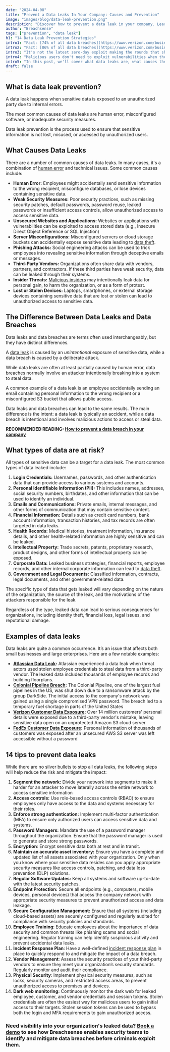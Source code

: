 ```yaml
---
date: "2024-04-08"
title: "Prevent a Data Leaks In Your Company: Causes and Prevention"
image: "images/blog/data-leak-prevention.png"
description: "Discover how to prevent a data leak in your company. Learn the causes and steps needed to prevent a data leak in your company." 
author: "Breachsense"
tags: ["prevention", "data leak"]
h1: "14 Data Leak Prevention Strategies"
intro1: "Fact: [74% of all data breaches](https://www.verizon.com/business/resources/Tf30/reports/2023-data-breach-investigations-report-dbir.pdf) include an element of human error."
intro2: "Fact: [86% of all data breaches](https://www.verizon.com/business/resources/Tf30/reports/2023-data-breach-investigations-report-dbir.pdf) involve the use of stolen credentials."
intro3: "It's not the latest zero-day exploit making the rounds that should keep you up at night."
intro4: "Malicious users don't need to exploit vulnerabilities when they can simply exploit server misconfigurations or leaked employee passwords to gain unauthorized access."
intro5: "In this post, we'll cover what data leaks are, what causes them, what kind of data is at risk along with 14 strategies you can use to prevent a data leak in your organization."
draft: false
---
```

## What is data leak prevention?

A data leak happens when sensitive data is exposed to an unauthorized party due to internal errors.

The most common causes of data leaks are human error, misconfigured software, or inadequate security measures.

Data leak prevention is the process used to ensure that sensitive information is not lost, misused, or accessed by unauthorized users.

## What Causes Data Leaks

There are a number of common causes of data leaks. In many cases, it's a combination of [human error](https://www.breachsense.com/blog/data-breach-human-error/) and technical issues. Some common causes include:

- **Human Error:** Employees might accidentally send sensitive information to the wrong recipient, misconfigure databases, or lose devices containing sensitive data.
- **Weak Security Measures:** Poor security practices, such as missing security patches, default passwords, password reuse, leaked passwords or insufficient access controls, allow unauthorized access to access sensitive data.
- **Unsecured Websites and Applications:** Websites or applications with vulnerabilities can be exploited to access stored data (e.g., Insecure Direct Object Reference or SQL Injection)
- **Server Misconfigurations:** Misconfigured servers or cloud storage buckets can accidentally expose sensitive data leading to [data theft](https://www.breachsense.com/blog/data-theft/).
- **Phishing Attacks:** Social engineering attacks can be used to trick employees into revealing sensitive information through deceptive emails or messages.
- **Third-Party Vendors:** Organizations often share data with vendors, partners, and contractors. If these third parties have weak security, data can be leaked through their systems.
- **Insider Threats:** [Malicious insiders](https://www.breachsense.com/blog/insider-threat-data-breach/) may intentionally leak data for personal gain, to harm the organization, or as a form of protest.
- **Lost or Stolen Devices:** Laptops, smartphones, or external storage devices containing sensitive data that are lost or stolen can lead to unauthorized access to sensitive data.

## The Difference Between Data Leaks and Data Breaches

Data leaks and data breaches are terms often used interchangeably, but they have distinct differences.

A [data leak](https://www.breachsense.com/blog/data-leak/) is caused by an *unintentional* exposure of sensitive data, while a data breach is caused by a deliberate attack.

While data leaks are often at least partially caused by human error, data breaches normally involve an attacker intentionally breaking into a system to steal data.

A common example of a data leak is an employee accidentally sending an email containing personal information to the wrong recipient or a misconfigured S3 bucket that allows public access.

Data leaks and data breaches can lead to the same results. The main difference is the intent: a data leak is typically an accident, while a data breach is intentional and involves malicious actions to access or steal data.

**RECOMMENDED READING: [How to prevent a data breach in your company](https://www.breachsense.com/blog/data-breach-prevention/)**

## What types of data are at risk?

All types of sensitive data can be a target for a data leak. The most common types of data leaked include:

1. **Login Credentials:** Usernames, passwords, and other authentication data that can provide access to various systems and accounts.
2. **Personal Identifiable Information (PII):** This includes names, addresses, social security numbers, birthdates, and other information that can be used to identify an individual.
3. **Emails and Communications:** Private emails, internal messages, and other forms of communication that may contain sensitive content.
4. **Financial Information:** Details such as credit card numbers, bank account information, transaction histories, and tax records are often targeted in data leaks.
5. **Health Records:** Medical histories, treatment information, insurance details, and other health-related information are highly sensitive and can be leaked.
6. **Intellectual Property:** Trade secrets, patents, proprietary research, product designs, and other forms of intellectual property can be exposed.
7. **Corporate Data:** Leaked business strategies, financial reports, employee records, and other internal corporate information can lead to [data theft](https://www.breachsense.com/blog/data-theft/).
8. **Government and Legal Documents:** Classified information, contracts, legal documents, and other government-related data.

The specific type of data that gets leaked will vary depending on the nature of the organization, the source of the leak, and the motivations of the attackers responsible for the leak.

Regardless of the type, leaked data can lead to serious consequences for organizations, including identity theft, financial loss, legal issues, and reputational damage.

## Examples of data leaks

Data leaks are quite a common occurrence. It’s an issue that affects both small businesses and large enterprises. Here are a few notable examples:

- **[Atlassian Data Leak](https://www.bleepingcomputer.com/news/security/atlassian-data-leak-caused-by-stolen-employee-credentials/):** Atlassian experienced a data leak when threat actors used stolen employee credentials to steal data from a third-party vendor. The leaked data included thousands of employee records and building floorplans.
- **[Colonial Pipeline Breach](https://en.wikipedia.org/wiki/Colonial_Pipeline_ransomware_attack):** The Colonial Pipeline, one of the largest fuel pipelines in the US, was shut down due to a ransomware attack by the group DarkSide. The initial access to the company's network was gained using a single compromised VPN password. The breach led to a temporary fuel shortage in parts of the United States
- **[Verizon Customer Data Exposure](https://thehackernews.com/2017/07/over-14-million-verizon-customers-data.html):** Over 14 million customers' personal details were exposed due to a third-party vendor's mistake, leaving sensitive data open on an unprotected Amazon S3 cloud server​
- **[FedEx Customer Data Exposure](https://www.zdnet.com/article/unsecured-server-exposes-fedex-customer-records/):** Personal information of thousands of customers was exposed after an unsecured AWS S3 server was left accessible without a password​

## 14 tips to prevent data leaks

While there are no silver bullets to stop all data leaks, the following steps will help reduce the risk and mitigate the impact:

1. **Segment the network:** Divide your network into segments to make it harder for an attacker to move laterally across the entire network to access sensitive information
2. **Access controls:** Use role-based access controls (RBAC) to ensure employees only have access to the data and systems necessary for their roles.
3. **Enforce strong authentication:** Implement multi-factor authentication (MFA) to ensure only authorized users can access sensitive data and systems.
4. **Password Managers:** Mandate the use of a password manager throughout the organization. Ensure that the password manager is used to generate and store strong passwords.
5. **Encryption**: Encrypt sensitive data both at rest and in transit.
6. **Maintain an accurate asset inventory:** Ensure you have a complete and updated list of all assets associated with your organization. Only when you know where your sensitive data resides can you apply appropriate security measures like access controls, patching, and data loss prevention (DLP) solutions.
7. **Regular Software Updates:** Keep all systems and software up-to-date with the latest security patches.
8. **Endpoint Protection:** Secure all endpoints (e.g., computers, mobile devices, personal devices) that access the company network with appropriate security measures to prevent unauthorized access and data leakage.
9. **Secure Configuration Management:** Ensure that all systems (including cloud-based assets) are securely configured and regularly audited for compliance with security policies and standards.
10. **Employee Training**: Educate employees about the importance of data security and common threats like phishing scams and social engineering. Regular training can help identify suspicious activity and prevent accidental data leaks.
11. **Incident Response Plan**: Have a well-defined [incident response plan](https://www.breachsense.com/blog/data-breach-response/) in place to quickly respond to and mitigate the impact of a data breach.
12. **Vendor Management**: Assess the security practices of your third-party vendors to ensure they meet your organization’s security standards. Regularly monitor and audit their compliance.
13. **Physical Security**: Implement physical security measures, such as locks, security cameras, and restricted access areas, to prevent unauthorized access to premises and devices.
14. **Dark web monitoring:** Continuously monitor the dark web for leaked employee, customer, and vendor credentials and session tokens. Stolen credentials are often the easiest way for malicious users to gain initial access to their targets. Stolen session tokens can be used to bypass both the login and MFA requirements to gain unauthorized access.

### Need visibility into your organization's leaked data? [Book a demo](https://www.breachsense.com/book-demo/) to see how Breachsense enables security teams to identify and mitigate data breaches before criminals exploit them.
